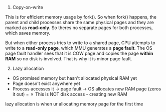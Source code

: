 1) Copy-on-write

This is for efficient memory usage by fork(). So when fork() happens, the parent and child processes share the same physical pages and they are marked as **read-only**. So theres no separate pages 
for both processes, which saves memory.

But when either process tries to write to a shared page, CPU attempts to write to a **read-only page**, which MMU generates a **page fault**. The OS page fault handler sees that it is COW page and
copies the page **within RAM** so no disk is involved. That is why it is minor page fault.

2) Lazy allocation

- OS promised memory but hasn't allocated physical RAM yet
- Page doesn't exist anywhere yet
- Process accesses it → page fault → OS allocates new RAM page (zeros it out)
= ✗ This is NOT disk access - creating new RAM

lazy allocation is when ur allocating memory page for the first time
